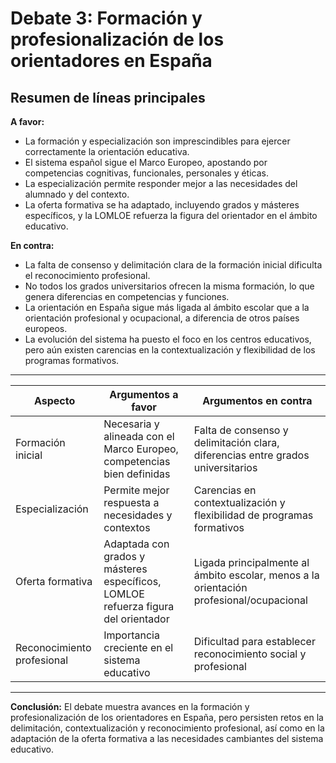 # Debate 3: Formación y profesionalización de los orientadores en España

## Resumen de líneas principales

**A favor:**
- La formación y especialización son imprescindibles para ejercer correctamente la orientación educativa.
- El sistema español sigue el Marco Europeo, apostando por competencias cognitivas, funcionales, personales y éticas.
- La especialización permite responder mejor a las necesidades del alumnado y del contexto.
- La oferta formativa se ha adaptado, incluyendo grados y másteres específicos, y la LOMLOE refuerza la figura del orientador en el ámbito educativo.

**En contra:**
- La falta de consenso y delimitación clara de la formación inicial dificulta el reconocimiento profesional.
- No todos los grados universitarios ofrecen la misma formación, lo que genera diferencias en competencias y funciones.
- La orientación en España sigue más ligada al ámbito escolar que a la orientación profesional y ocupacional, a diferencia de otros países europeos.
- La evolución del sistema ha puesto el foco en los centros educativos, pero aún existen carencias en la contextualización y flexibilidad de los programas formativos.

---

| Aspecto                    | Argumentos a favor                                                        | Argumentos en contra                                                        |
|---------------------------|----------------------------------------------------------------------------|-----------------------------------------------------------------------------|
| Formación inicial         | Necesaria y alineada con el Marco Europeo, competencias bien definidas      | Falta de consenso y delimitación clara, diferencias entre grados universitarios |
| Especialización           | Permite mejor respuesta a necesidades y contextos                          | Carencias en contextualización y flexibilidad de programas formativos        |
| Oferta formativa          | Adaptada con grados y másteres específicos, LOMLOE refuerza figura del orientador | Ligada principalmente al ámbito escolar, menos a la orientación profesional/ocupacional |
| Reconocimiento profesional| Importancia creciente en el sistema educativo                              | Dificultad para establecer reconocimiento social y profesional               |

---

**Conclusión:**
El debate muestra avances en la formación y profesionalización de los orientadores en España, pero persisten retos en la delimitación, contextualización y reconocimiento profesional, así como en la adaptación de la oferta formativa a las necesidades cambiantes del sistema educativo.